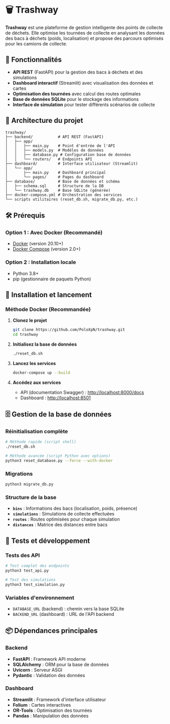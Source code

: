 # 🗑️ Trashway

**Trashway** est une plateforme de gestion intelligente des points de collecte de déchets. Elle optimise les tournées de collecte en analysant les données des bacs à déchets (poids, localisation) et propose des parcours optimisés pour les camions de collecte.

## 🚀 Fonctionnalités

- **API REST** (FastAPI) pour la gestion des bacs à déchets et des simulations
- **Dashboard interactif** (Streamlit) avec visualisation des données et cartes
- **Optimisation des tournées** avec calcul des routes optimales
- **Base de données SQLite** pour le stockage des informations
- **Interface de simulation** pour tester différents scénarios de collecte

## 📁 Architecture du projet

```
trashway/
├── backend/           # API REST (FastAPI)
│   ├── app/
│   │   ├── main.py    # Point d'entrée de l'API
│   │   ├── models.py  # Modèles de données
│   │   ├── database.py # Configuration base de données
│   │   └── routers/   # Endpoints API
├── dashboard/         # Interface utilisateur (Streamlit)
│   └── app/
│       ├── main.py    # Dashboard principal
│       └── pages/     # Pages du dashboard
├── database/          # Base de données et schéma
│   ├── schema.sql     # Structure de la DB
│   └── trashway.db    # Base SQLite (générée)
├── docker-compose.yml # Orchestration des services
└── scripts utilitaires (reset_db.sh, migrate_db.py, etc.)
```

## 🛠️ Prérequis

### Option 1 : Avec Docker (Recommandé)
- [Docker](https://www.docker.com/) (version 20.10+)
- [Docker Compose](https://docs.docker.com/compose/) (version 2.0+)

### Option 2 : Installation locale
- Python 3.8+ 
- pip (gestionnaire de paquets Python)

## 🚀 Installation et lancement

### Méthode Docker (Recommandée)

1. **Clonez le projet**
   ```bash
   git clone https://github.com/PoloXpN/trashway.git
   cd trashway
   ```

2. **Initialisez la base de données**
   ```bash
   ./reset_db.sh
   ```

3. **Lancez les services**
   ```bash
   docker-compose up --build
   ```

4. **Accédez aux services**
   - API (documentation Swagger) : [http://localhost:8000/docs](http://localhost:8000/docs)
   - Dashboard : [http://localhost:8501](http://localhost:8501)

## 🗄️ Gestion de la base de données

### Réinitialisation complète
```bash
# Méthode rapide (script shell)
./reset_db.sh

# Méthode avancée (script Python avec options)
python3 reset_database.py --force --with-docker
```

### Migrations
```bash
python3 migrate_db.py
```

### Structure de la base
- **`bins`** : Informations des bacs (localisation, poids, présence)
- **`simulations`** : Simulations de collecte effectuées  
- **`routes`** : Routes optimisées pour chaque simulation
- **`distances`** : Matrice des distances entre bacs

## 🧪 Tests et développement

### Tests des API
```bash
# Test complet des endpoints
python3 test_api.py

# Test des simulations
python3 test_simulation.py
```

### Variables d'environnement
- `DATABASE_URL` (backend) : chemin vers la base SQLite
- `BACKEND_URL` (dashboard) : URL de l'API backend

## 📦 Dépendances principales

### Backend
- **FastAPI** : Framework API moderne
- **SQLAlchemy** : ORM pour la base de données
- **Uvicorn** : Serveur ASGI
- **Pydantic** : Validation des données

### Dashboard  
- **Streamlit** : Framework d'interface utilisateur
- **Folium** : Cartes interactives
- **OR-Tools** : Optimisation des tournées
- **Pandas** : Manipulation des données